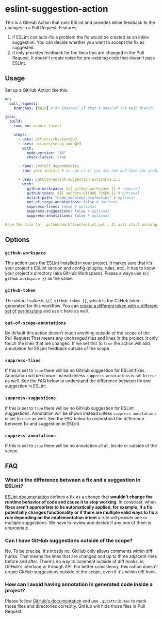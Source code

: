 # eslint-suggestion-action

This is a GitHub Action that runs ESLint and provides inline feedback to the changes in a Pull Request. Features:

1. If ESLint can auto-fix a problem the fix would be created as an inline suggestion. You can decide whether you want to accept the fix as suggested.
2. It only provides feedback for the lines that are changed in the Pull Request. It doesn't create noise for pre-existing code that doesn't pass ESLint.

## Usage

Set up a GitHub Action like this:

```yaml
on:
  pull_request:
    branches: [main] # or [master] if that's name of the main branch

jobs:
  build:
    runs-on: ubuntu-latest

    steps:
      - uses: actions/checkout@v3
      - uses: actions/setup-node@v3
        with:
          node-version: "16"
          check-latest: true

      - name: Install dependencies
        run: yarn install # or npm ci if you use npm and have the package-lock.json file

      - uses: CatChen/eslint-suggestion-action@v1.2.1
        with:
          github-workspace: ${{ github.workspace }} # required
          github-token: ${{ secrets.GITHUB_TOKEN }} # optional
          eslint-path: "node_modules/.bin/eslint" # optional
          out-of-scope-annotations: false # optional
          suppress-fixes: false # optional
          suppress-suggestions: false # optional
          suppress-annotations: false # optional

Save the file to `.github/workflows/eslint.yml`. It will start working on new Pull Requests.
```

## Options

### `github-workspace`

This action uses the ESLint installed in your project. It makes sure that it's your project's ESLint version and config (plugins, rules, etc). It has to know your project's directory (aka GitHub Workspace). Please always use `${{ github.workspace }}` as the value.

### `github-token`

The default value is `${{ github.token }}`, which is the GitHub token generated for this workflow. You can [create a different token with a different set of permissions](https://docs.github.com/en/authentication/keeping-your-account-and-data-secure/creating-a-personal-access-token) and use it here as well.

### `out-of-scope-annotations`

By default this action doesn't touch anything outside of the scope of the Pull Request That means any unchanged files and lines in the project. It only touch the lines that are changed. If we set this to `true` the action will add annotation for ESLint feedback outside of the scope.

### `suppress-fixes`

If this is set to `true` there will be no GitHub suggestion for ESLint fixes. Annotation will be shown instead unless `suppress-annotations` is set to `true` as well. See the FAQ below to understand the difference between fix and suggestion in ESLint.

### `suppress-suggestions`

If this is set to `true` there will be no GitHub suggestion for ESLint suggestions. Annotation will be shown instead unless `suppress-annotations` is set to `true` as well. See the FAQ below to understand the difference between fix and suggestion in ESLint.

### `suppress-annotations`

If this is set to `true` there will be no annotation all all, inside or outside of the scope.

## FAQ

### What is the difference between a fix and a suggestion in ESLint?

[ESLint documentation](https://eslint.org/docs/developer-guide/working-with-rules) defines a fix as a change that **wouldn't change the runtime behavior of code and cause it to stop working**. In constrast, when **fixes aren't appropriate to be automatically applied, for example, if a fix potentially changes functionality or if there are multiple valid ways to fix a rule depending on the implementation intent** a rule will provide one or multiple suggestions. We have to review and decide if any one of them is appropriate.

### Can I have GitHub suggestions outside of the scope?

No. To be precise, it's mostly no. GitHub only allows comments within diff hunks. That means the lines that are changed and up to three adjacent lines before and after. There's no way to comment outside of diff hunks, in GitHub's interface or through API. For better consistency, this action doesn't create GitHub suggestions outside of the scope, even if it's within diff hunk.

### How can I avoid having annotation in generated code inside a project?

Please follow [GitHub's documentation](https://github.com/github/linguist/blob/master/docs/overrides.md#generated-code) and use `.gitattributes` to mark those files and directories correctly. GitHub will hide those files in Pull Request.
